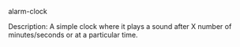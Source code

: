 alarm-clock

Description: A simple clock where it plays a sound after X number of minutes/seconds or at a particular time.